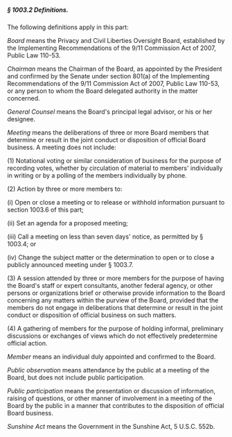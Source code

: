 ##### § 1003.2 Definitions. #####

The following definitions apply in this part:

*Board* means the Privacy and Civil Liberties Oversight Board, established by the Implementing Recommendations of the 9/11 Commission Act of 2007, Public Law 110-53.

*Chairman* means the Chairman of the Board, as appointed by the President and confirmed by the Senate under section 801(a) of the Implementing Recommendations of the 9/11 Commission Act of 2007, Public Law 110-53, or any person to whom the Board delegated authority in the matter concerned.

*General Counsel* means the Board's principal legal advisor, or his or her designee.

*Meeting* means the deliberations of three or more Board members that determine or result in the joint conduct or disposition of official Board business. A meeting does not include:

(1) Notational voting or similar consideration of business for the purpose of recording votes, whether by circulation of material to members' individually in writing or by a polling of the members individually by phone.

(2) Action by three or more members to:

(i) Open or close a meeting or to release or withhold information pursuant to section 1003.6 of this part;

(ii) Set an agenda for a proposed meeting;

(iii) Call a meeting on less than seven days' notice, as permitted by § 1003.4; or

(iv) Change the subject matter or the determination to open or to close a publicly announced meeting under § 1003.7.

(3) A session attended by three or more members for the purpose of having the Board's staff or expert consultants, another federal agency, or other persons or organizations brief or otherwise provide information to the Board concerning any matters within the purview of the Board, provided that the members do not engage in deliberations that determine or result in the joint conduct or disposition of official business on such matters.

(4) A gathering of members for the purpose of holding informal, preliminary discussions or exchanges of views which do not effectively predetermine official action.

*Member* means an individual duly appointed and confirmed to the Board.

*Public observation* means attendance by the public at a meeting of the Board, but does not include public participation.

*Public participation* means the presentation or discussion of information, raising of questions, or other manner of involvement in a meeting of the Board by the public in a manner that contributes to the disposition of official Board business.

*Sunshine Act* means the Government in the Sunshine Act, 5 U.S.C. 552b.